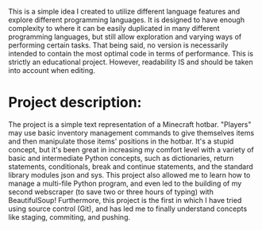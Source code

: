 This is a simple idea I created to utilize different language features and explore different programming languages.
It is designed to have enough complexity to where it can be easily duplicated in many different programming languages, but still allow exploration and varying ways of performing certain tasks.
That being said, no version is necessarily intended to contain the most optimal code in terms of performance.  This is strictly an educational project.  However, readability IS and should be taken into account when editing.

# __Project description:__
The project is a simple text representation of a Minecraft hotbar. "Players" may use basic inventory management commands to give themselves items and then manipulate those items' positions in the hotbar.
It's a stupid concept, but it's been great in increasing my comfort level with a variety of basic and intermediate Python concepts, such as dictionaries, return statements, conditionals, break and continue statements, and the standard library modules json and sys.
This project also allowed me to learn how to manage a multi-file Python program, and even led to the building of my second webscraper (to save two or three hours of typing) with BeautifulSoup!
Furthermore, this project is the first in which I have tried using source control (Git), and has led me to finally understand concepts like staging, commiting, and pushing.
